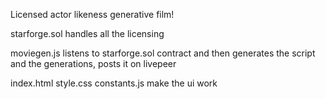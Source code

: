 Licensed actor likeness generative film!

starforge.sol handles all the licensing

moviegen.js listens to starforge.sol contract and then generates the script and the generations, posts it on livepeer

index.html style.css constants.js make the ui work
